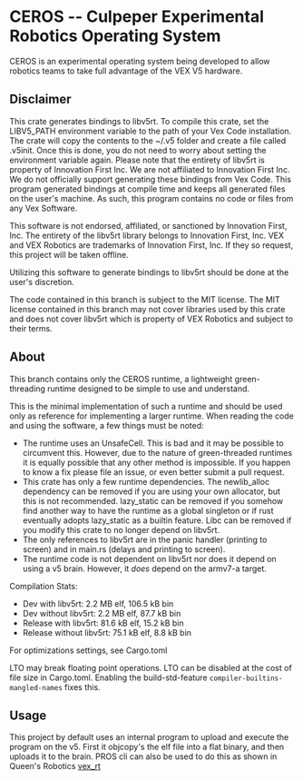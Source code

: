 # CEROS -- Culpeper Experimental Robotics Operating System

CEROS is an experimental operating system being developed to allow robotics teams to take full advantage of the VEX V5 hardware.


## Disclaimer
This crate generates bindings to libv5rt. To compile this crate, set the LIBV5_PATH environment variable to the path of your Vex Code installation. The crate will copy the contents to the ~/.v5 folder and create a file called .v5init. Once this is done, you do not need to worry about setting the environment variable again. Please note that the entirety of libv5rt is property of Innovation First Inc. We are not affiliated to Innovation First Inc. We do not officially support generating these bindings from Vex Code. This program generated bindings at compile time and keeps all generated files on the user's machine. As such, this program contains no code or files from any Vex Software.

This software is not endorsed, affiliated, or sanctioned by Innovation First, Inc. The entirety of the libv5rt library belongs to Innovation First, Inc. VEX and VEX Robotics are trademarks of Innovation First, Inc. If they so request, this project will be taken offline.

Utilizing this software to generate bindings to libv5rt should be done at the user's discretion.

The code contained in this branch is subject to the MIT license. The MIT license contained in this branch may not cover libraries used by this crate and does not cover libv5rt which is property of VEX Robotics and subject to their terms.


## About

This branch contains only the CEROS runtime, a lightweight green-threading runtime designed to be simple to use and understand.

This is the minimal implementation of such a runtime and should be used only as reference for implementing a larger runtime. When reading the code and using the software, a few things must be noted:
- The runtime uses an UnsafeCell. This is bad and it may be possible to circumvent this. However, due to the nature of green-threaded runtimes it is equally possible that any other method is impossible. If you happen to know a fix please file an issue, or even better submit a pull request.
- This crate has only a few runtime dependencies. The newlib_alloc dependency can be removed if you are using your own allocator, but this is not recommended. lazy_static can be removed if you somehow find another way to have the runtime as a global singleton or if rust eventually adopts lazy_static as a builtin feature. Libc can be removed if you modify this crate to no longer depend on libv5rt.
- The only references to libv5rt are in the panic handler (printing to screen) and in main.rs (delays and printing to screen).
- The runtime code is not dependent on libv5rt nor does it depend on using a v5 brain. However, it *does* depend on the armv7-a target.


Compilation Stats:
- Dev with libv5rt: 2.2 MB elf, 106.5 kB bin
- Dev without libv5rt: 2.2 MB elf, 87.7 kB bin
- Release with libv5rt: 81.6 kB elf, 15.2 kB bin
- Release without libv5rt: 75.1 kB elf, 8.8 kB bin

For optimizations settings, see Cargo.toml

LTO may break floating point operations. LTO can be disabled at the cost of file size in Cargo.toml. Enabling the build-std-feature `compiler-builtins-mangled-names` fixes this.

## Usage

This project by default uses an internal program to upload and execute the program on the v5. First it objcopy's the elf file into a flat binary, and then uploads it to the brain. PROS cli can also be used to do this as shown in Queen's Robotics [vex_rt](https://gitlab.com/qvex/vex-rt)
